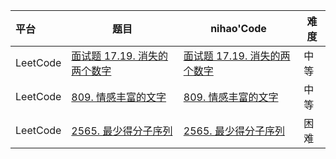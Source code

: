 



| 平台     | 题目                                                         | nihao'Code                                                   | 难度 |
| :------- | ------------------------------------------------------------ | ------------------------------------------------------------ | ---- |
| LeetCode | [面试题 17.19. 消失的两个数字](https://leetcode.cn/problems/missing-two-lcci/) | [面试题 17.19. 消失的两个数字](https://github.com/xuhaodong1/nihao_algorithm_notes/blob/d0062c90250bcfd6c9adfc1784972cd78c8d6b63/LeetCode/DoublePointer.swift#L13-L26) | 中等 |
| LeetCode | [809. 情感丰富的文字](https://leetcode.cn/problems/expressive-words/) | [809. 情感丰富的文字](https://github.com/xuhaodong1/nihao_algorithm_notes/blob/1d688da802e63f52d50495d4f681bdf4bad3431a/LeetCode/DoublePointer.swift#L28-L54) | 中等 |
| LeetCode | [2565. 最少得分子序列](https://leetcode.cn/problems/subsequence-with-the-minimum-score/description/) | [2565. 最少得分子序列](https://github.com/xuhaodong1/nihao_algorithm_notes/blob/3e8d61ba117ba21b7013f4f21ae9497d9adc030d/LeetCode/DoublePointer.swift#L56-L77) | 困难 |

